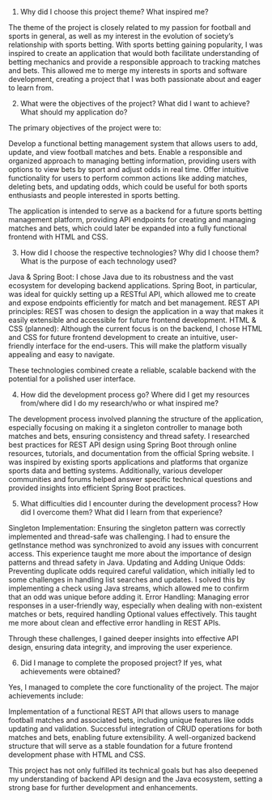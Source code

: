 1. Why did I choose this project theme? What inspired me?

The theme of the project is closely related to my passion for football and sports in general, as well as my interest in the evolution of society’s relationship with sports betting. With sports betting gaining popularity,
 I was inspired to create an application that would both facilitate understanding of betting mechanics and provide a responsible approach to tracking matches and bets. This allowed me to merge my interests in sports and software development, creating a project that I was both passionate about and eager to learn from.


2. What were the objectives of the project? What did I want to achieve? What should my application do?

The primary objectives of the project were to:

Develop a functional betting management system that allows users to add, update, and view football matches and bets.
Enable a responsible and organized approach to managing betting information, providing users with options to view bets by sport and adjust odds in real time.
Offer intuitive functionality for users to perform common actions like adding matches, deleting bets, and updating odds, which could be useful for both sports enthusiasts and people interested in sports betting.

The application is intended to serve as a backend for a future sports betting management platform, providing API endpoints for creating and managing matches and bets, which could later be expanded into a fully functional frontend with HTML and CSS.



3. How did I choose the respective technologies? Why did I choose them? What is the purpose of each technology used?

Java & Spring Boot: I chose Java due to its robustness and the vast ecosystem for developing backend applications. Spring Boot, in particular, was ideal for quickly setting up a RESTful API, which allowed me to create and expose endpoints efficiently for match and bet management.
REST API principles: REST was chosen to design the application in a way that makes it easily extensible and accessible for future frontend development.
HTML & CSS (planned): Although the current focus is on the backend, I chose HTML and CSS for future frontend development to create an intuitive, user-friendly interface for the end-users. This will make the platform visually appealing and easy to navigate.

These technologies combined create a reliable, scalable backend with the potential for a polished user interface.



4. How did the development process go? Where did I get my resources from/where did I do my research/who or what inspired me?

The development process involved planning the structure of the application, especially focusing on making it a singleton controller to manage both matches and bets, ensuring consistency and thread safety. 
I researched best practices for REST API design using Spring Boot through online resources, tutorials, and documentation from the official Spring website. I was inspired by existing sports applications and platforms that organize sports data and betting systems. 
Additionally, various developer communities and forums helped answer specific technical questions and provided insights into efficient Spring Boot practices.



5. What difficulties did I encounter during the development process? How did I overcome them? What did I learn from that experience?

Singleton Implementation: Ensuring the singleton pattern was correctly implemented and thread-safe was challenging. I had to ensure the getInstance method was synchronized to avoid any issues with concurrent access. This experience taught me more about the importance of design patterns and thread safety in Java.
Updating and Adding Unique Odds: Preventing duplicate odds required careful validation, which initially led to some challenges in handling list searches and updates. I solved this by implementing a check using Java streams, which allowed me to confirm that an odd was unique before adding it.
Error Handling: Managing error responses in a user-friendly way, especially when dealing with non-existent matches or bets, required handling Optional values effectively. This taught me more about clean and effective error handling in REST APIs.

Through these challenges, I gained deeper insights into effective API design, ensuring data integrity, and improving the user experience.



6. Did I manage to complete the proposed project? If yes, what achievements were obtained?

Yes, I managed to complete the core functionality of the project. The major achievements include:

Implementation of a functional REST API that allows users to manage football matches and associated bets, including unique features like odds updating and validation.
Successful integration of CRUD operations for both matches and bets, enabling future extensibility.
A well-organized backend structure that will serve as a stable foundation for a future frontend development phase with HTML and CSS.

This project has not only fulfilled its technical goals but has also deepened my understanding of backend API design and the Java ecosystem, setting a strong base for further development and enhancements.
